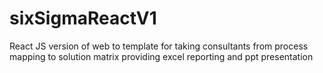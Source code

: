 # sixSigmaReactV1
React JS version of web to template for taking consultants from process mapping to solution matrix providing excel reporting and ppt presentation
